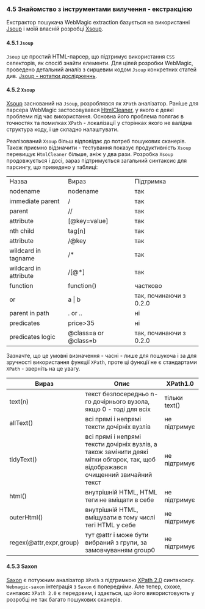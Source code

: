 ### 4.5  Знайомство з інструментами вилучення - екстракцією

Екстрактор пошукача WebMagic extraction базується на використанні [Jsoup](http://jsoup.org/) і моїй власній розробці [Xsoup](https://github.com/code4craft/xsoup).

#### 4.5.1 `Jsoup`

`Jsoup` це простий HTML-парсер, що підтримує використання `CSS` селекторів, як спосіб знайти елементи. Для цілей розробки WebMagic, проведено детальний аналіз з сирцевим кодом `Jsoup` конкретних статей див. [Jsoup - нотатки дослідженнь](https://github.com/code4craft/jsoup-learning).

#### 4.5.2 `Xsoup`
[Xsoup](https://github.com/code4craft/xsoup) заснований на `Jsoup`, розроблявся як `XPath` аналізатор.
Раніше для парсера WebMagic застосовувався [HtmlCleaner](http://htmlcleaner.sourceforge.net/), у якого є деякі проблеми під час використання. Основна його проблема полягає в точностях та помилках `XPath` - локалізації у сторінках якого не валідна структура коду, і це складно налаштувати.

Реалізований `Xsoup` більш відповідає до потреб пошукових сканерів. Також приємно відзначити - тестування показує продуктивність `Xsoup` перевищує `HtmlCleaner` більше, аніж у два рази.
Розробка `Xsoup` продовжується і досі, зараз підтримується загальний синтаксис для парсингу, що приведено у таблиці:

<table>
    <tr>
        <td>Назва</td>
        <td>Вираз</td>
        <td>Підтримка</td>
    </tr>
    <tr>
        <td>nodename</td>
        <td>nodename</td>
        <td>так</td>
    </tr>
    <tr>
        <td>immediate parent</td>
        <td>/</td>
        <td>так</td>
    </tr>
    <tr>
        <td>parent</td>
        <td>//</td>
        <td>так</td>
    </tr>
    <tr>
        <td>attribute</td>
        <td>[@key=value]</td>
        <td>так</td>
    </tr>
    <tr>
        <td>nth child</td>
        <td>tag[n]</td>
        <td>так</td>
    </tr>
    <tr>
        <td>attribute</td>
        <td>/@key</td>
        <td>так</td>
    </tr>
    <tr>
        <td>wildcard in tagname</td>
        <td>/*</td>
        <td>так</td>
    </tr>
    <tr>
        <td>wildcard in attribute</td>
        <td>/[@*]</td>
        <td>так</td>
    </tr>
    <tr>
        <td>function</td>
        <td>function()</td>
        <td>частково</td>
    </tr>
    <tr>
        <td>or</td>
        <td>a | b</td>
        <td>так, починаючи з 0.2.0</td>
    </tr>
    <tr>
        <td>parent in path</td>
        <td>. or ..</td>
        <td>ні</td>
    </tr>
    <tr>
        <td>predicates</td>
        <td>price>35</td>
        <td>ні</td>
    </tr>
    <tr>
        <td>predicates logic</td>
        <td>@class=a or @class=b</td>
        <td>так, починаючи з 0.2.0</td>
    </tr>
</table>

Зазначте, що це умовні визначення - часні - лише для пошукоча і за для зручності використання функції `XPath`, проте ці функції не є стандартами `XPath` - зверніть на це увагу.

| Вираз | Опис | XPath1.0 |
| -------- | ------- | ------- |
|text(n) | текст безпосередньо n-го дочірнього вузола, якщо 0 - тоді для всіх | тільки text()|
|allText() | всі прямі і непрямі тексти дочірніх вузлів | не підтримує |
|tidyText() | всі прямі і непрямі тексти дочірніх вузлів, а також замінити деякі мітки обгорок, так, щоб відображався очищенний звичайний текст | не підтримує |
| html() | внутрішній HTML, HTML теги не вміщати в себе | не підтримує |
| outerHtml() | внутрішній HTML, вміщувати в тому числі тегі HTML у себе | не підтримує |
| regex(@attr,expr,group)  | тут @attr і може бути вибраний з групи, за замовчуванням group0 | не підтримує |

#### 4.5.3 Saxon

[Saxon](http://saxon.sourceforge.net/) є потужним аналізатор `XPath` з підтримкою [XPath 2.0](https://www.wikiwand.com/en/XPath_2.0) синтаксису. `Webmagic-saxon` інтеграція з `Saxon` є попередніми. Але тепер, схоже, синтакис `XPath 2.0` є передовим, і здається, що його використовують у розробці не так багато пошукових сканерів.
